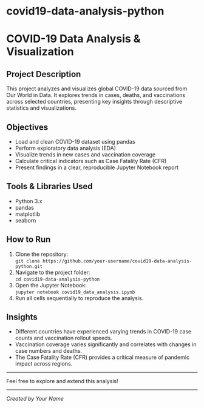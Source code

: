 # covid19-data-analysis-python
# COVID-19 Data Analysis & Visualization

## Project Description  
This project analyzes and visualizes global COVID-19 data sourced from Our World in Data. It explores trends in cases, deaths, and vaccinations across selected countries, presenting key insights through descriptive statistics and visualizations.

## Objectives  
- Load and clean COVID-19 dataset using pandas  
- Perform exploratory data analysis (EDA)  
- Visualize trends in new cases and vaccination coverage  
- Calculate critical indicators such as Case Fatality Rate (CFR)  
- Present findings in a clear, reproducible Jupyter Notebook report  

## Tools & Libraries Used  
- Python 3.x  
- pandas  
- matplotlib  
- seaborn  

## How to Run  
1. Clone the repository:  
   `git clone https://github.com/your-username/covid19-data-analysis-python.git`  
2. Navigate to the project folder:  
   `cd covid19-data-analysis-python`  
3. Open the Jupyter Notebook:  
   `jupyter notebook covid19_data_analysis.ipynb`  
4. Run all cells sequentially to reproduce the analysis.

## Insights  
- Different countries have experienced varying trends in COVID-19 case counts and vaccination rollout speeds.  
- Vaccination coverage varies significantly and correlates with changes in case numbers and deaths.  
- The Case Fatality Rate (CFR) provides a critical measure of pandemic impact across regions.

---

Feel free to explore and extend this analysis!

---

*Created by Your Name*
